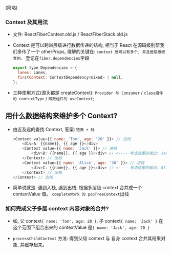 (简略)

### Context 及其用法

- 文件: ReactFiberContext.old.js / ReactFiberStack.old.js

- Context 是可以跨越层级进行数据传递的结构, 相当于 React 在源码级别帮我们多传了一个 otherProps,
  理解的关键在: `context 是可以有多个, 并且是层级嵌套的。`
  登记在`fiber.dependencies`字段

  ```javascript
  export type Dependencies = {
    lanes: Lanes,
    firstContext: ContextDependency<mixed> | null,
  };
  ```

- 三种使用方式(源头都是 createContext): `Provider 与 Consumer` / `class组件的 contextType` / `函数组件的 useContext`;

## 用什么数据结构来维护多个 Context?

- 由近及远的查找 Context, 答案: `链表 + 栈`

  ```javascript
  <Context value={{ name: 'Tom', age: '20' }}> // 进栈
      <div>A: {{name}}, {{ age }}</div>
      <Context value={{ name: 'Jack' }}> // 进栈
          <div>B: {{name}}, {{ age }}</div> // <---- 考虑这里的输出: Jack, 20
      </Context> // 出栈
      <Context value={{ name: 'Alice', age: '30' }}> // 进栈
          <div>C: {{name}}, {{ age }}</div> // <---- 考虑这里的输出: Alice, 30
      </Context> // 出栈
  </Context> // 出栈
  ```

- 简单说就是: 遇到<Context>入栈, 遇到</Context>出栈, 根据多层级 context 合并成一个 contextValue 值。
  `completeWork 的 popTreeContext`出栈

### 如何完成父子多层 context 内容对象的合并?

- 如, 父 context`{ name: 'Tom', age: 20 }`, 子 context`{ name: 'Jack' }`
  在这个范围下组合出来的 contextValue 是`{ name: 'Jack', age: 20 }`

- `processChildContext` 方法: 得到父级 context 与 自身 context 合并其结果对象, 并缓存起来。

